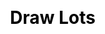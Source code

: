 ---
title: Draw Lots
layout: draw_lots
description: Search your constellation and chinese zodiac.
js: ["js/luck/draw_lots/data.js", "js/luck/draw_lots/draw_lots.js"]
css: ["css/luck/draw_lots/draw_lots.css"]
---
